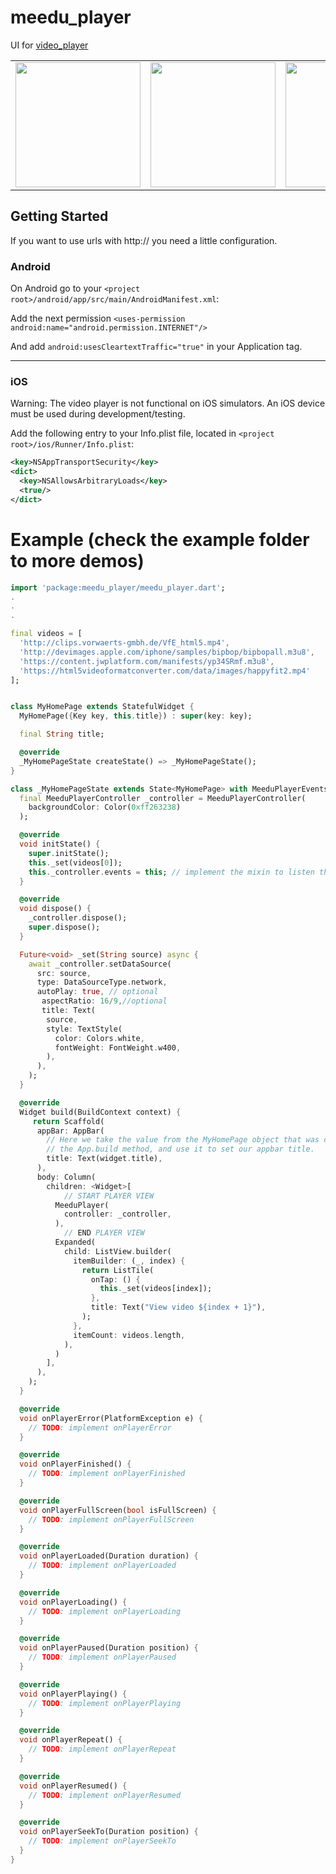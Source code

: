 # meedu_player

UI for  [video_player](https://pub.dev/packages/video_player)

| | | |
| ------------- | ------------- | ------------- |
| <img src="https://user-images.githubusercontent.com/15864336/82267395-d9846080-9931-11ea-8abf-10f8ac3fb0f3.gif" width="200" /> | <img src="https://user-images.githubusercontent.com/15864336/82736143-f384c100-9cec-11ea-83d7-1f30158fe8e7.png" width="200" />  | <img src="https://user-images.githubusercontent.com/15864336/82736145-f54e8480-9cec-11ea-9a26-6bc6267e4fdd.png" width="200" /> |









## Getting Started

If you want to use urls with http:// you need a little configuration.

### Android
On Android go to your `<project root>/android/app/src/main/AndroidManifest.xml`:

Add the next permission
`<uses-permission android:name="android.permission.INTERNET"/>`

And add `android:usesCleartextTraffic="true"` in your Application tag.

---
### iOS
Warning: The video player is not functional on iOS simulators. An iOS device must be used during development/testing.

Add the following entry to your Info.plist file, located in `<project root>/ios/Runner/Info.plist`:

```xml
<key>NSAppTransportSecurity</key>
<dict>
  <key>NSAllowsArbitraryLoads</key>
  <true/>
</dict>
```

# Example (check the example folder to more demos)

```dart
import 'package:meedu_player/meedu_player.dart';
.
.
.

final videos = [
  'http://clips.vorwaerts-gmbh.de/VfE_html5.mp4',
  'http://devimages.apple.com/iphone/samples/bipbop/bipbopall.m3u8',
  'https://content.jwplatform.com/manifests/yp34SRmf.m3u8',
  'https://html5videoformatconverter.com/data/images/happyfit2.mp4'
];


class MyHomePage extends StatefulWidget {
  MyHomePage({Key key, this.title}) : super(key: key);

  final String title;

  @override
  _MyHomePageState createState() => _MyHomePageState();
}

class _MyHomePageState extends State<MyHomePage> with MeeduPlayerEventsMixin {
  final MeeduPlayerController _controller = MeeduPlayerController(
    backgroundColor: Color(0xff263238)
  );

  @override
  void initState() {
    super.initState();
    this._set(videos[0]);
    this._controller.events = this; // implement the mixin to listen the player events
  }

  @override
  void dispose() {
    _controller.dispose();
    super.dispose();
  }

  Future<void> _set(String source) async {
    await _controller.setDataSource(
      src: source,
      type: DataSourceType.network,
      autoPlay: true, // optional
       aspectRatio: 16/9,//optional
       title: Text(
        source,
        style: TextStyle(
          color: Colors.white,
          fontWeight: FontWeight.w400,
        ),
      ),
    );
  }

  @override
  Widget build(BuildContext context) {
     return Scaffold(
      appBar: AppBar(
        // Here we take the value from the MyHomePage object that was created by
        // the App.build method, and use it to set our appbar title.
        title: Text(widget.title),
      ),
      body: Column(
        children: <Widget>[
            // START PLAYER VIEW
          MeeduPlayer(
            controller: _controller,
          ),
            // END PLAYER VIEW
          Expanded(
            child: ListView.builder(
              itemBuilder: (_, index) {
                return ListTile(
                  onTap: () {
                    this._set(videos[index]);
                  },
                  title: Text("View video ${index + 1}"),
                );
              },
              itemCount: videos.length,
            ),
          )
        ],
      ),
    );
  }

  @override
  void onPlayerError(PlatformException e) {
    // TODO: implement onPlayerError
  }

  @override
  void onPlayerFinished() {
    // TODO: implement onPlayerFinished
  }

  @override
  void onPlayerFullScreen(bool isFullScreen) {
    // TODO: implement onPlayerFullScreen
  }

  @override
  void onPlayerLoaded(Duration duration) {
    // TODO: implement onPlayerLoaded
  }

  @override
  void onPlayerLoading() {
    // TODO: implement onPlayerLoading
  }

  @override
  void onPlayerPaused(Duration position) {
    // TODO: implement onPlayerPaused
  }

  @override
  void onPlayerPlaying() {
    // TODO: implement onPlayerPlaying
  }

  @override
  void onPlayerRepeat() {
    // TODO: implement onPlayerRepeat
  }

  @override
  void onPlayerResumed() {
    // TODO: implement onPlayerResumed
  }

  @override
  void onPlayerSeekTo(Duration position) {
    // TODO: implement onPlayerSeekTo
  }
}

```




